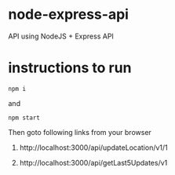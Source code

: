 # node-express-api
API using NodeJS + Express API

# instructions to run

```shell
npm i
```
and
```shell
npm start
```

Then goto following links from your browser

1. http://localhost:3000/api/updateLocation/v1/1

2. http://localhost:3000/api/getLast5Updates/v1


